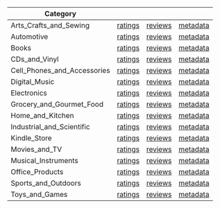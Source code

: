 | Category |  |  |  | 
 |----------|:-----:|:-----:|:-----:|
Arts_Crafts_and_Sewing | [ratings](https://ciir.cs.umass.edu/downloads/XMarket/FULL/au/Arts_Crafts_and_Sewing/ratings_au_Arts_Crafts_and_Sewing.txt.gz) | [reviews](https://ciir.cs.umass.edu/downloads/XMarket/FULL/au/Arts_Crafts_and_Sewing/reviews_au_Arts_Crafts_and_Sewing.json.gz) | [metadata](https://ciir.cs.umass.edu/downloads/XMarket/FULL/au/Arts_Crafts_and_Sewing/metadata_au_Arts_Crafts_and_Sewing.json.gz) |  
Automotive | [ratings](https://ciir.cs.umass.edu/downloads/XMarket/FULL/au/Automotive/ratings_au_Automotive.txt.gz) | [reviews](https://ciir.cs.umass.edu/downloads/XMarket/FULL/au/Automotive/reviews_au_Automotive.json.gz) | [metadata](https://ciir.cs.umass.edu/downloads/XMarket/FULL/au/Automotive/metadata_au_Automotive.json.gz) |  
Books | [ratings](https://ciir.cs.umass.edu/downloads/XMarket/FULL/au/Books/ratings_au_Books.txt.gz) | [reviews](https://ciir.cs.umass.edu/downloads/XMarket/FULL/au/Books/reviews_au_Books.json.gz) | [metadata](https://ciir.cs.umass.edu/downloads/XMarket/FULL/au/Books/metadata_au_Books.json.gz) |  
CDs_and_Vinyl | [ratings](https://ciir.cs.umass.edu/downloads/XMarket/FULL/au/CDs_and_Vinyl/ratings_au_CDs_and_Vinyl.txt.gz) | [reviews](https://ciir.cs.umass.edu/downloads/XMarket/FULL/au/CDs_and_Vinyl/reviews_au_CDs_and_Vinyl.json.gz) | [metadata](https://ciir.cs.umass.edu/downloads/XMarket/FULL/au/CDs_and_Vinyl/metadata_au_CDs_and_Vinyl.json.gz) |  
Cell_Phones_and_Accessories | [ratings](https://ciir.cs.umass.edu/downloads/XMarket/FULL/au/Cell_Phones_and_Accessories/ratings_au_Cell_Phones_and_Accessories.txt.gz) | [reviews](https://ciir.cs.umass.edu/downloads/XMarket/FULL/au/Cell_Phones_and_Accessories/reviews_au_Cell_Phones_and_Accessories.json.gz) | [metadata](https://ciir.cs.umass.edu/downloads/XMarket/FULL/au/Cell_Phones_and_Accessories/metadata_au_Cell_Phones_and_Accessories.json.gz) |  
Digital_Music | [ratings](https://ciir.cs.umass.edu/downloads/XMarket/FULL/au/Digital_Music/ratings_au_Digital_Music.txt.gz) | [reviews](https://ciir.cs.umass.edu/downloads/XMarket/FULL/au/Digital_Music/reviews_au_Digital_Music.json.gz) | [metadata](https://ciir.cs.umass.edu/downloads/XMarket/FULL/au/Digital_Music/metadata_au_Digital_Music.json.gz) |  
Electronics | [ratings](https://ciir.cs.umass.edu/downloads/XMarket/FULL/au/Electronics/ratings_au_Electronics.txt.gz) | [reviews](https://ciir.cs.umass.edu/downloads/XMarket/FULL/au/Electronics/reviews_au_Electronics.json.gz) | [metadata](https://ciir.cs.umass.edu/downloads/XMarket/FULL/au/Electronics/metadata_au_Electronics.json.gz) |  
Grocery_and_Gourmet_Food | [ratings](https://ciir.cs.umass.edu/downloads/XMarket/FULL/au/Grocery_and_Gourmet_Food/ratings_au_Grocery_and_Gourmet_Food.txt.gz) | [reviews](https://ciir.cs.umass.edu/downloads/XMarket/FULL/au/Grocery_and_Gourmet_Food/reviews_au_Grocery_and_Gourmet_Food.json.gz) | [metadata](https://ciir.cs.umass.edu/downloads/XMarket/FULL/au/Grocery_and_Gourmet_Food/metadata_au_Grocery_and_Gourmet_Food.json.gz) |  
Home_and_Kitchen | [ratings](https://ciir.cs.umass.edu/downloads/XMarket/FULL/au/Home_and_Kitchen/ratings_au_Home_and_Kitchen.txt.gz) | [reviews](https://ciir.cs.umass.edu/downloads/XMarket/FULL/au/Home_and_Kitchen/reviews_au_Home_and_Kitchen.json.gz) | [metadata](https://ciir.cs.umass.edu/downloads/XMarket/FULL/au/Home_and_Kitchen/metadata_au_Home_and_Kitchen.json.gz) |  
Industrial_and_Scientific | [ratings](https://ciir.cs.umass.edu/downloads/XMarket/FULL/au/Industrial_and_Scientific/ratings_au_Industrial_and_Scientific.txt.gz) | [reviews](https://ciir.cs.umass.edu/downloads/XMarket/FULL/au/Industrial_and_Scientific/reviews_au_Industrial_and_Scientific.json.gz) | [metadata](https://ciir.cs.umass.edu/downloads/XMarket/FULL/au/Industrial_and_Scientific/metadata_au_Industrial_and_Scientific.json.gz) |  
Kindle_Store | [ratings](https://ciir.cs.umass.edu/downloads/XMarket/FULL/au/Kindle_Store/ratings_au_Kindle_Store.txt.gz) | [reviews](https://ciir.cs.umass.edu/downloads/XMarket/FULL/au/Kindle_Store/reviews_au_Kindle_Store.json.gz) | [metadata](https://ciir.cs.umass.edu/downloads/XMarket/FULL/au/Kindle_Store/metadata_au_Kindle_Store.json.gz) |  
Movies_and_TV | [ratings](https://ciir.cs.umass.edu/downloads/XMarket/FULL/au/Movies_and_TV/ratings_au_Movies_and_TV.txt.gz) | [reviews](https://ciir.cs.umass.edu/downloads/XMarket/FULL/au/Movies_and_TV/reviews_au_Movies_and_TV.json.gz) | [metadata](https://ciir.cs.umass.edu/downloads/XMarket/FULL/au/Movies_and_TV/metadata_au_Movies_and_TV.json.gz) |  
Musical_Instruments | [ratings](https://ciir.cs.umass.edu/downloads/XMarket/FULL/au/Musical_Instruments/ratings_au_Musical_Instruments.txt.gz) | [reviews](https://ciir.cs.umass.edu/downloads/XMarket/FULL/au/Musical_Instruments/reviews_au_Musical_Instruments.json.gz) | [metadata](https://ciir.cs.umass.edu/downloads/XMarket/FULL/au/Musical_Instruments/metadata_au_Musical_Instruments.json.gz) |  
Office_Products | [ratings](https://ciir.cs.umass.edu/downloads/XMarket/FULL/au/Office_Products/ratings_au_Office_Products.txt.gz) | [reviews](https://ciir.cs.umass.edu/downloads/XMarket/FULL/au/Office_Products/reviews_au_Office_Products.json.gz) | [metadata](https://ciir.cs.umass.edu/downloads/XMarket/FULL/au/Office_Products/metadata_au_Office_Products.json.gz) |  
Sports_and_Outdoors | [ratings](https://ciir.cs.umass.edu/downloads/XMarket/FULL/au/Sports_and_Outdoors/ratings_au_Sports_and_Outdoors.txt.gz) | [reviews](https://ciir.cs.umass.edu/downloads/XMarket/FULL/au/Sports_and_Outdoors/reviews_au_Sports_and_Outdoors.json.gz) | [metadata](https://ciir.cs.umass.edu/downloads/XMarket/FULL/au/Sports_and_Outdoors/metadata_au_Sports_and_Outdoors.json.gz) |  
Toys_and_Games | [ratings](https://ciir.cs.umass.edu/downloads/XMarket/FULL/au/Toys_and_Games/ratings_au_Toys_and_Games.txt.gz) | [reviews](https://ciir.cs.umass.edu/downloads/XMarket/FULL/au/Toys_and_Games/reviews_au_Toys_and_Games.json.gz) | [metadata](https://ciir.cs.umass.edu/downloads/XMarket/FULL/au/Toys_and_Games/metadata_au_Toys_and_Games.json.gz) |  
